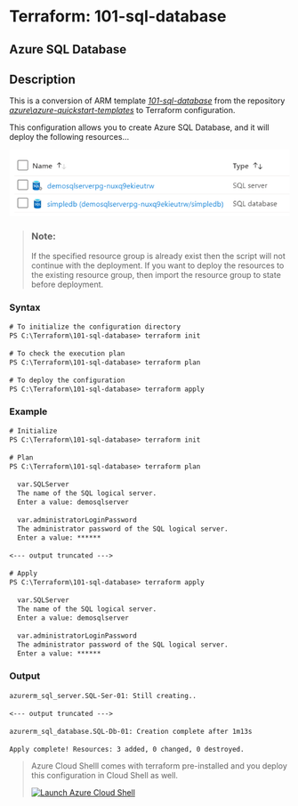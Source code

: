 # Terraform: 101-sql-database

## Azure SQL Database

## Description

This is a conversion of ARM template *[101-sql-database](https://github.com/Azure/azure-quickstart-templates/tree/master/101-sql-database)* from the repository *[azure\azure-quickstart-templates](https://github.com/Azure/azure-quickstart-templates)* to Terraform configuration.

This configuration allows you to create Azure SQL Database, and it will deploy the following resources…

![output](resources.png)

> ### Note:
> If the specified resource group is already exist then the script will not continue with the deployment. If you want to deploy the resources to the existing resource group, then import the resource group to state before deployment.

### Syntax
```
# To initialize the configuration directory
PS C:\Terraform\101-sql-database> terraform init 

# To check the execution plan
PS C:\Terraform\101-sql-database> terraform plan

# To deploy the configuration
PS C:\Terraform\101-sql-database> terraform apply
```  

### Example
```
# Initialize
PS C:\Terraform\101-sql-database> terraform init 

# Plan
PS C:\Terraform\101-sql-database> terraform plan

  var.SQLServer
  The name of the SQL logical server.
  Enter a value: demosqlserver

  var.administratorLoginPassword
  The administrator password of the SQL logical server.
  Enter a value: ******

<--- output truncated --->

# Apply
PS C:\Terraform\101-sql-database> terraform apply 

  var.SQLServer
  The name of the SQL logical server.
  Enter a value: demosqlserver

  var.administratorLoginPassword
  The administrator password of the SQL logical server.
  Enter a value: ******
```

### Output
```
azurerm_sql_server.SQL-Ser-01: Still creating..

<--- output truncated --->

azurerm_sql_database.SQL-Db-01: Creation complete after 1m13s

Apply complete! Resources: 3 added, 0 changed, 0 destroyed.
```

>Azure Cloud Shelll comes with terraform pre-installed and you deploy this configuration in Cloud Shell as well.
>
>[![](https://shell.azure.com/images/launchcloudshell.png "Launch Azure Cloud Shell")](https://shell.azure.com)
